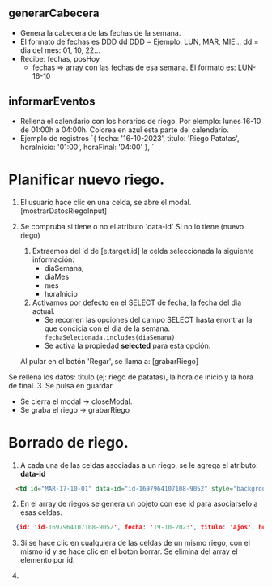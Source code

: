 
## generarCabecera

* Genera la cabecera de las fechas de la semana. 
* El formato de fechas es DDD dd
  DDD = Ejemplo: LUN, MAR, MIE... 
  dd = dia del mes: 01, 10, 22...
* Recibe: fechas, posHoy
  * fechas => array con las fechas de esa semana.  El formato es: LUN-16-10


## informarEventos

* Rellena el calendario con los horarios de riego. Por elemplo: lunes 16-10 de 01:00h a 04:00h. Colorea en azul esta parte del calendario. 
* Ejemplo de registros ´{ fecha: '16-10-2023', titulo: 'Riego Patatas', horaInicio: '01:00', horaFinal: '04:00' }, ´


# Planificar nuevo riego. 

1. El usuario hace clic en una celda, se abre el modal. [mostrarDatosRiegoInput]
2. Se compruba si tiene o no el atributo 'data-id'
   Si no lo tiene (nuevo riego)
   1. Extraemos del id de [e.target.id] la celda seleccionada la siguiente información:
      * diaSemana, 
      * diaMes
      * mes
      * horaInicio
    2. Activamos por defecto en el SELECT de fecha, la fecha del dia actual. 
       * Se recorren las opciones del campo SELECT hasta enontrar la que concicia con el dia de la semana. ``` fechaSelecionada.includes(diaSemana) ``` 
       * Se activa la propiedad **selected** para esta opción. 
    
    Al pular en el botón 'Regar', se llama a: [grabarRiego]



      



Se rellena los datos: titulo (ej: riego de patatas), la hora de inicio y la hora de final.
3. Se pulsa en guardar
*   Se cierra el modal -> closeModal. 
*   Se graba el riego -> grabarRiego

# Borrado de riego. 
1. A cada una de las celdas asociadas a un riego, se le agrega el atributo: **data-id**
  
  ```html
    <td id="MAR-17-10-01" data-id="id-1697964107108-9052" style="background-color: rgb(210, 227, 252);"></td>
  ```
2. En el array de riegos se genera un objeto con ese id para asociarselo a esas celdas. 
```json
  {id: 'id-1697964107108-9052', fecha: '19-10-2023', titulo: 'ajos', horaInicio: '01:00', horaFinal: '13:00'}
```
3. Si se hace clic en cualquiera de las celdas de un mismo riego, con el mismo id y se hace clic en el boton borrar. Se elimina del array el elemento por id. 

4. 